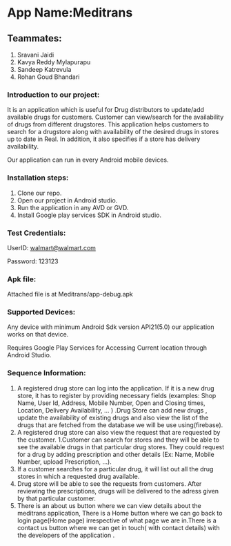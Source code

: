 # App Name:Meditrans
<!--- # App Logo:  -->

<!--- ![alt text](Meditrans/app/src/main/res/drawable/icon.jpg) -->
## Teammates:

1. Sravani Jaidi
1. Kavya Reddy Mylapurapu
1. Sandeep Katrevula
1. Rohan Goud Bhandari
### Introduction to our project:
It is an application which is useful for Drug distributors to update/add available drugs for customers. Customer can view/search for the availability of drugs from different drugstores. 
This application helps customers to search for a drugstore along with availability of the desired drugs in stores up to date in Real. In addition, it also specifies if a store has delivery availability.

Our application can run in every Android mobile devices.
### Installation steps:

1. Clone our repo.
1. Open our project in Android studio.
1. Run the application in any AVD or GVD.
1. Install Google play services SDK in Android studio.

### Test Credentials:
UserID: walmart@walmart.com

Password: 123123
### Apk file: 
Attached file is at Meditrans/app-debug.apk
### Supported Devices:
Any device with minimum Android Sdk version API21(5.0) our application works on that device.

Requires Google Play Services for Accessing Current location through Android Studio.

### Sequence Information:
1. A registered drug store can log into the application. If it is a new drug store, it has to register by providing necessary fields (examples: Shop Name, User Id, Address, Mobile Number, Open and Closing times, Location, Delivery Availability, … ) .Drug Store can add new drugs , update the availability of existing drugs and  also view the list of the drugs that are fetched from the database we will be use using(firebase). 
1. A registered drug store can also view the request that are requested by the customer. 
1.Customer can search for stores and they will be able to see the available drugs in that particular drug stores. They could request for a drug by adding prescription and other details (Ex: Name, Mobile Number, upload Prescription, …). 
1. If a customer searches for a particular drug, it will list out all the drug stores in which a requested drug available.
1. Drug store will be able to see the requests from customers. After reviewing the prescriptions, drugs will be delivered to the adress given by that particular customer.
1. There is an about us button where we can view details about the meditrans application, There is a Home button where we can go back to login page(Home page) irrespective of what page we are in.There is a contact us button where we can get in touch( with contact details) with the developers of the application .





